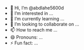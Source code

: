 - 👋 Hi, I’m @abdlahe5600d
- 👀 I’m interested in ...
- 🌱 I’m currently learning ...
- 💞️ I’m looking to collaborate on ...
- 📫 How to reach me ...
- 😄 Pronouns: ...
- ⚡ Fun fact: ...

<!---
abdlahe5600d/abdlahe5600d is a ✨ special ✨ repository because its `README.md` (this file) appears on your GitHub profile.
You can click the Preview link to take a look at your changes.
--->
